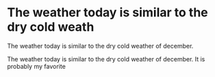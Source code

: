 # The weather today is similar to the dry cold weath

The weather today is similar to the dry cold weather of december.

The weather today is similar to the dry cold weather of december. It is probably my favorite

